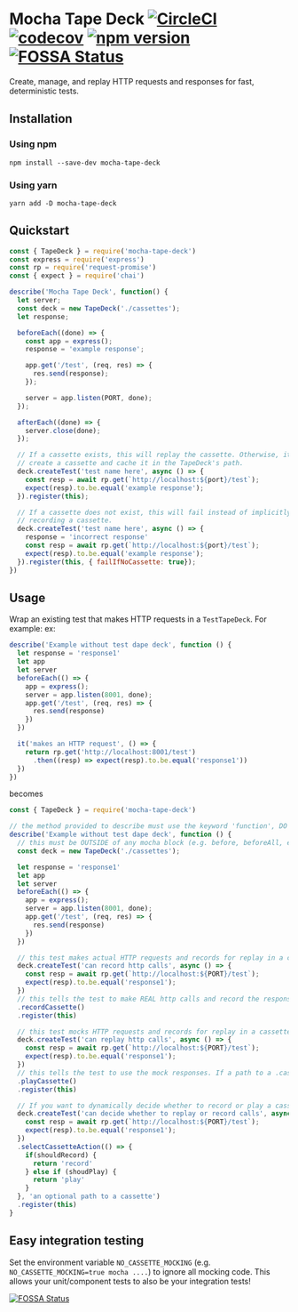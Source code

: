 # Mocha Tape Deck [![CircleCI](https://circleci.com/gh/fossas/mocha-tape-deck.svg?style=svg)](https://circleci.com/gh/fossas/mocha-tape-deck) [![codecov](https://codecov.io/gh/fossas/mocha-tape-deck/branch/master/graph/badge.svg)](https://codecov.io/gh/fossas/mocha-tape-deck) [![npm version](https://badge.fury.io/js/mocha-tape-deck.svg)](https://badge.fury.io/js/mocha-tape-deck) [![FOSSA Status](https://app.fossa.io/api/projects/custom%2B1%2Fgithub.com%3Afossas%2Fmocha-tape-deck.git.svg?type=shield)](https://app.fossa.io/projects/custom%2B1%2Fgithub.com%3Afossas%2Fmocha-tape-deck.git?ref=badge_shield)
Create, manage, and replay HTTP requests and responses for fast, deterministic tests.

## Installation
### Using npm
`npm install --save-dev mocha-tape-deck`

### Using yarn
`yarn add -D mocha-tape-deck`
## Quickstart
```javascript
const { TapeDeck } = require('mocha-tape-deck')
const express = require('express')
const rp = require('request-promise')
const { expect } = require('chai')

describe('Mocha Tape Deck', function() {
  let server;
  const deck = new TapeDeck('./cassettes');
  let response;

  beforeEach((done) => {
    const app = express();
    response = 'example response';

    app.get('/test', (req, res) => {
      res.send(response);
    });

    server = app.listen(PORT, done);
  });

  afterEach((done) => {
    server.close(done);
  });

  // If a cassette exists, this will replay the cassette. Otherwise, it will
  // create a cassette and cache it in the TapeDeck's path.
  deck.createTest('test name here', async () => {
    const resp = await rp.get(`http://localhost:${port}/test`);
    expect(resp).to.be.equal('example response');
  }).register(this);

  // If a cassette does not exist, this will fail instead of implicitly
  // recording a cassette.
  deck.createTest('test name here', async () => {
    response = 'incorrect response'
    const resp = await rp.get(`http://localhost:${port}/test`);
    expect(resp).to.be.equal('example response');
  }).register(this, { failIfNoCassette: true});
})
```
## Usage
Wrap an existing test that makes HTTP requests in a `TestTapeDeck`. For example:
ex:
```javascript
describe('Example without test dape deck', function () {
  let response = 'response1'
  let app 
  let server
  beforeEach(() => {
    app = express();
    server = app.listen(8001, done);
    app.get('/test', (req, res) => {
      res.send(response)
    }) 
  })

  it('makes an HTTP request', () => {
    return rp.get('http://localhost:8001/test')
      .then((resp) => expect(resp).to.be.equal('response1'))
  })
})
```
becomes
```javascript
const { TapeDeck } = require('mocha-tape-deck')

// the method provided to describe must use the keyword 'function', DO NOT use a fat arrow function (() => ...)
describe('Example without test dape deck', function () {
  // this must be OUTSIDE of any mocha block (e.g. before, beforeAll, etc ...), this defines where the fixtures (called cassettes) are saved
  const deck = new TapeDeck('./cassettes');

  let response = 'response1'
  let app 
  let server
  beforeEach(() => {
    app = express();
    server = app.listen(8001, done);
    app.get('/test', (req, res) => {
      res.send(response)
    }) 
  })

  // this test makes actual HTTP requests and records for replay in a cassette in the directory passed to TapeDeck, in this case cassettes
  deck.createTest('can record http calls', async () => {
    const resp = await rp.get(`http://localhost:${PORT}/test`);
    expect(resp).to.be.equal('response1');
  })
  // this tells the test to make REAL http calls and record the responses
  .recordCassette()
  .register(this)

  // this test mocks HTTP requests and records for replay in a cassette in the directory passed to TapeDeck, in this case cassettes
  deck.createTest('can replay http calls', async () => {
    const resp = await rp.get(`http://localhost:${PORT}/test`);
    expect(resp).to.be.equal('response1');
  })
  // this tells the test to use the mock responses. If a path to a .cassette file is not provided, it manages uses the test description to find the fixture. 
  .playCassette()
  .register(this)

  // If you want to dynamically decide whether to record or play a cassette, use selectCassetteAction
  deck.createTest('can decide whether to replay or record calls', async () => {
    const resp = await rp.get(`http://localhost:${PORT}/test`);
    expect(resp).to.be.equal('response1');
  })
  .selectCassetteAction(() => {
    if(shouldRecord) {
      return 'record'
    } else if (shoudPlay) {
      return 'play'
    }
  }, 'an optional path to a cassette')
  .register(this) 
}
```

## Easy integration testing
Set the environment variable `NO_CASSETTE_MOCKING` (e.g. `NO_CASSETTE_MOCKING=true mocha ....`) to ignore all mocking code. This allows your unit/component tests to also be your integration tests!

[![FOSSA Status](https://app.fossa.io/api/projects/custom%2B1%2Fgithub.com%3Afossas%2Fmocha-tape-deck.git.svg?type=large)](https://app.fossa.io/projects/custom%2B1%2Fgithub.com%3Afossas%2Fmocha-tape-deck.git?ref=badge_large)